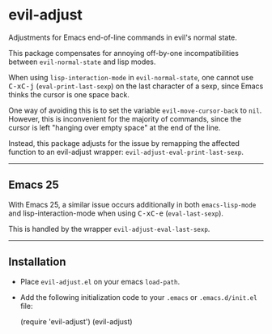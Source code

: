 # evil-adjust
Adjustments for Emacs end-of-line commands in evil's normal state.


This package compensates for annoying off-by-one incompatibilities between
`evil-normal-state` and lisp modes.

When using `lisp-interaction-mode` in `evil-normal-state`, one cannot use
<kbd>C-x</kbd><kbd>C-j</kbd> (`eval-print-last-sexp`) on the last character of a
sexp, since Emacs thinks the cursor is one space back.

One way of avoiding this is to set the variable `evil-move-cursor-back` to `nil`.
However, this is inconvenient for the majority of commands, since the cursor is
left "hanging over empty space" at the end of the line.

Instead, this package adjusts for the issue by remapping the affected function to an
evil-adjust wrapper: `evil-adjust-eval-print-last-sexp`.

--------------------------------------------------------------------------------

## Emacs 25

With Emacs 25, a similar issue occurs additionally in both `emacs-lisp-mode`
and lisp-interaction-mode when using <kbd>C-x</kbd><kbd>C-e</kbd>
(`eval-last-sexp`).

This is handled by the wrapper `evil-adjust-eval-last-sexp`.

--------------------------------------------------------------------------------

## Installation

* Place `evil-adjust.el` on your emacs `load-path`.
* Add the following initialization code to your `.emacs` or `.emacs.d/init.el` file:

    (require 'evil-adjust')
    (evil-adjust)
